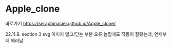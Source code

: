 ﻿# Apple_clone
바로가기 https://seraphinaciel.github.io/Apple_clone/

22.11.8.
section 3 svg 이미지 열고/닫는 부분 오류:놀랍게도 작동이 잘됐는데, 언제부터 에러남
